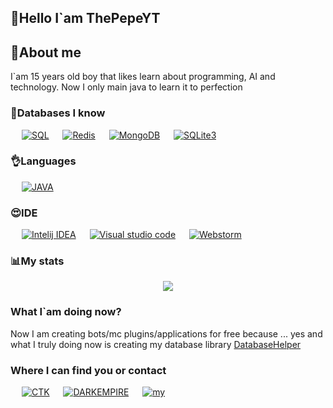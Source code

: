 ## 👋Hello I`am ThePepeYT

## 💁About me
I`am 15 years old boy that likes learn about programming, AI and technology.
Now I only main java to learn it to perfection 

### 📙Databases I know

<p align="left">
  &emsp;
    <a href="https://www.mysql.com/"><img alt="SQL" src="https://shields.io/badge/MySQL-and--any--forks?logo=appveyor&style=for-the-badge&color=blue"></a>
  &emsp;
    <a href="https://redis.io/"><img alt="Redis" src="https://shields.io/badge/Redis-and--any--forks?logo=appveyor&style=for-the-badge&color=blue"></a>
   &emsp;
   <a href="https://www.mongodb.com/"><img alt="MongoDB" src="https://shields.io/badge/Redis-and--any--forks?logo=appveyor&style=for-the-badge&color=green"></a>
    &emsp;
      <a href="https://sqlite.org/"><img alt="SQLite3" src="https://shields.io/badge/Redis-and--any--forks?logo=appveyor&style=for-the-badge&color=purple"></a>
 </p>

### 👌Languages
<p align="left">
  &emsp;
    <a href="https://www.java.com/"><img alt="JAVA" src="https://img.shields.io/static/v1?label=&message=Java&color=red"></a>
 </p>


### 😍IDE

<p align="left">
  &emsp;
    <a href="https://www.jetbrains.com/idea/"><img alt="Intelij IDEA" src="https://img.shields.io/static/v1?label=&message=Intellij&color=red"></a>
  &emsp;
    <a href="https://code.visualstudio.com"><img alt="Visual studio code" src="https://img.shields.io/static/v1?label=&message=Vscode&color=blue"></a>  
   &emsp;
   <a href="https://www.jetbrains.com/webstorm/"><img alt="Webstorm" src="https://img.shields.io/static/v1?label=&message=Webstorm&color=green"></a>  
 </p>

### 📊My stats
<p align="center"><img src="https://github-profile-trophy.vercel.app/?username=ThePepeYT&theme=onedark&margin-w=5&margin-h=5&no-bg=false"></p>

### What I`am doing now?
Now I am creating bots/mc plugins/applications for free because ... yes
and what I truly doing now is creating my database library [DatabaseHelper](https://github.com/ThePepeYT/databasehelper/)

### Where I can find you or contact

<p align="left">
  &emsp;
    <a href="https://discord.gg/BzDDN5yYCN"><img alt="CTK" src="https://img.shields.io/static/v1?label=&message=CTK server&color=blue"></a>
  &emsp;
    <a href="https://discord.gg/RER9hkbpjh"><img alt="DARKEMPIRE" src="https://img.shields.io/static/v1?label=&message=Darkempire server&color=red"></a>  
   &emsp;
   <a href="https://discord.gg/A4XZFze8WU"><img alt="my" src="https://img.shields.io/static/v1?label=&message=My server&color=green"></a>
 </p>


